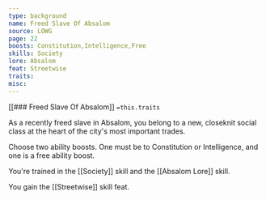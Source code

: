 ```yaml
---
type: background
name: Freed Slave Of Absalom 
source: LOWG
page: 22
boosts: Constitution,Intelligence,Free
skills: Society
lore: Absalom
feat: Streetwise
traits: 
misc: 
---
```


[[### Freed Slave Of Absalom]]
`=this.traits`


As a recently freed slave in Absalom, you belong to a new, closeknit social class at the heart of the city's most important trades.

Choose two ability boosts. One must be to Constitution or Intelligence, and one is a free ability boost.

You're trained in the [[Society]] skill and the [[Absalom Lore]] skill.

You gain the [[Streetwise]] skill feat.

